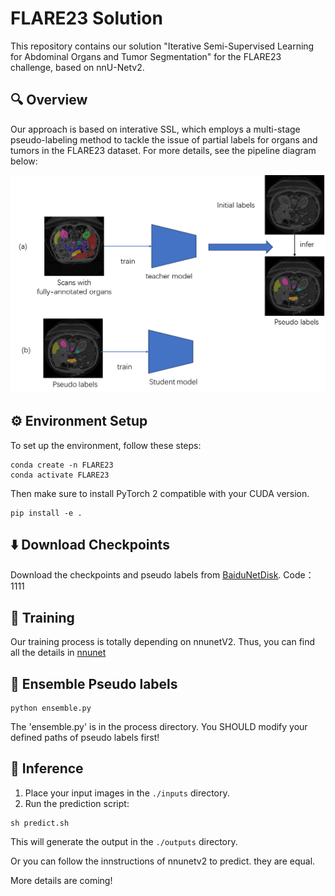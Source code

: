 # FLARE23 Solution

This repository contains our solution "Iterative Semi-Supervised Learning for Abdominal Organs and Tumor Segmentation" for the FLARE23 challenge, based on nnU-Netv2.

## 🔍 Overview

Our approach is based on interative SSL, which employs a multi-stage pseudo-labeling method to tackle the issue of partial labels for organs and tumors in the FLARE23 dataset. For more details, see the pipeline diagram below:

<img src="./frame.png" alt="Pipeline" width="600"/>

## ⚙️ Environment Setup

To set up the environment, follow these steps:

```
conda create -n FLARE23
conda activate FLARE23
```
Then make sure to install PyTorch 2 compatible with your CUDA version.
```
pip install -e .
```

## ⬇️ Download Checkpoints

Download the checkpoints and pseudo labels from [BaiduNetDisk](https://pan.baidu.com/s/1yFmK8WZifE-EhFQTcfsYtA?pwd=1111). Code：1111

## 🚀 Training

Our training process is totally depending on nnunetV2. Thus, you can find all the details in [nnunet](https://github.com/MIC-DKFZ/nnUNet)

## 🚀 Ensemble Pseudo labels

```
python ensemble.py
```

The 'ensemble.py' is in the process directory. You SHOULD modify your defined paths of pseudo labels first!

## 🚀 Inference

1. Place your input images in the `./inputs` directory.
2. Run the prediction script:

```
sh predict.sh
```

This will generate the output in the `./outputs` directory.

Or you can follow the innstructions of nnunetv2 to predict. they are equal.

More details are coming!
